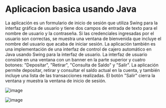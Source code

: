 # Aplicacion basica usando Java 
La aplicación es un formulario de inicio de sesión que utiliza Swing para la interfaz gráfica de usuario y tiene dos campos de entrada de texto 
para el nombre de usuario y la contraseña. Si las credenciales ingresadas por el usuario son correctas, se muestra una ventana de bienvenida 
que incluye el nombre del usuario que acaba de iniciar sesión. La aplicación también es una implementación de una interfaz de control de cajero 
automático en Java usando Swing para la interfaz de usuario. 
La interfaz de usuario consiste en una ventana con un banner en la parte superior y cuatro botones: "Depositar", "Retirar", "Consulta de Saldo" y "Salir". 
La aplicación permite depositar, retirar y consultar el saldo actual en la cuenta, y también incluye una lista de las transacciones realizadas. 
El botón "Salir" cierra la ventana y muestra la ventana de inicio de sesión.


![image](https://user-images.githubusercontent.com/105132321/222993709-96444e74-d742-4104-84ce-79e80e7336c5.png)

![image](https://user-images.githubusercontent.com/105132321/222993771-37b8aff9-c07d-48c5-9082-4d7ff3abcc21.png)
